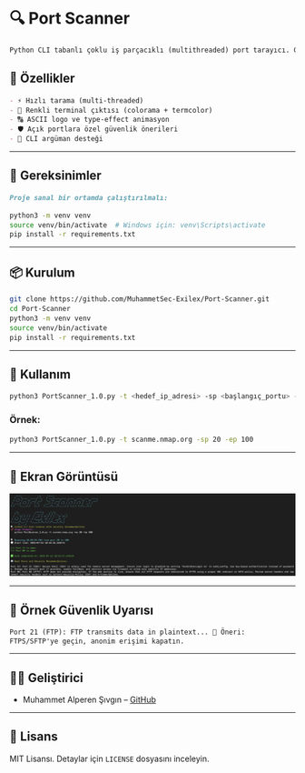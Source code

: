 
# 🔍 Port Scanner
```markdown
Python CLI tabanlı çoklu iş parçacıklı (multithreaded) port tarayıcı. Güvenlik önerileriyle birlikte açık portları tespit eder. Kullanıcı dostu arayüz, ASCII logo ve animasyonlu giriş ekranıyla birlikte gelir.
```

## 🚀 Özellikler
```markdown
- ⚡ Hızlı tarama (multi-threaded)
- 🎨 Renkli terminal çıktısı (colorama + termcolor)
- 🔠 ASCII logo ve type-effect animasyon
- 🛡️ Açık portlara özel güvenlik önerileri
- 🧪 CLI argüman desteği
```
---

## 🧰 Gereksinimler
```markdown
Proje sanal bir ortamda çalıştırılmalı:
```

```bash
python3 -m venv venv
source venv/bin/activate  # Windows için: venv\Scripts\activate
pip install -r requirements.txt
```

---

## 📦 Kurulum

```bash
git clone https://github.com/MuhammetSec-Exilex/Port-Scanner.git
cd Port-Scanner
python3 -m venv venv
source venv/bin/activate
pip install -r requirements.txt
```

---

## 🧪 Kullanım

```bash
python3 PortScanner_1.0.py -t <hedef_ip_adresi> -sp <başlangıç_portu> -ep <bitiş_portu>
```

### Örnek:

```bash
python3 PortScanner_1.0.py -t scanme.nmap.org -sp 20 -ep 100
```

---

## 📸 Ekran Görüntüsü

![screenshot](https://github.com/MuhammetSec-Exilex/Port-Scanner/blob/main/assets/image1.png)

---

## 🧠 Örnek Güvenlik Uyarısı

```
Port 21 (FTP): FTP transmits data in plaintext... 🔐 Öneri: FTPS/SFTP'ye geçin, anonim erişimi kapatın.
```

---

## 👨‍💻 Geliştirici

- Muhammet Alperen Şıvgın – [GitHub](https://github.com/MuhammetSec-Exilex)

---

## 📜 Lisans

MIT Lisansı. Detaylar için `LICENSE` dosyasını inceleyin.
```
